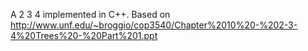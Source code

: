A 2 3 4 implemented in C++. Based on http://www.unf.edu/~broggio/cop3540/Chapter%2010%20-%202-3-4%20Trees%20-%20Part%201.ppt
